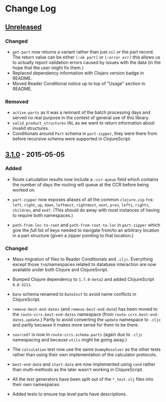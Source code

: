 # Change Log

## [Unreleased][unreleased]

### Changed

* `get-part` now returns a variant rather than just `nil` or the part
  record. The return value can be either `[:ok part]` or `[:error err]`
  this allows us to actually report validation errors caused by issues
  with the data (in the hope that the user might fix them.)
* Replaced dependency information with Clojars version badge in README.
* Moved Reader Conditional notice up to top of "Usage" section in
  README.

### Removed

* `active-parts` as it was a remnant of the batch processing days and
  served no real purpose in the context of general use of this library.
* `valid_product_structures` IAL as we want to return information
  about invalid structures.
* Conditionals around `Part` schema in `part-zipper`, they were there
  from before recursive schema were supported in ClojureScript.

## [3.1.0] - 2015-05-05

### Added

* Route calculation results now include a `:ccr-queue` field which
  contains the number of days the routing will queue at the CCR before
  being worked on.

* `part-zipper` now exposes aliases of all the common `clojure.zip`
  `fn`s: `left`, `right`, `up`, `down`, `leftmost`, `rightmost`, `next`,
  `prev`, `lefts`, `rights`, `children`, and `end?`. (This should do
  away with most instances of having to require both namespaces.)

* `path-from-loc-to-root` and `path-from-root-to-loc` in `part-zipper`
  which give the _full_ list of keys needed to navigate from/to an
  arbitrary location in a part structure (given a zipper pointing to
  that location.)

### Changed

* Mass migration of files to Reader Conditionals and `.cljc`. Everything
  except those `fn`s/namespaces related to database interaction are now
  available under both Clojure and ClojureScript.

* Bumped Clojure dependency to `1.7.0-beta2` and added ClojureScript
  `0.0-3211`.

* `Date` schema renamed to `DateInst` to avoid name conflicts in
  ClojureScript.

* `remove-best-end-dates` (and `remove-best-end-date`) has been moved to
  the `route-ccrs.best-end-dates` namespace (from
  `route-ccrs.best-end-dates.update`.) Partly to avoid converting the
  `update` namespace to `.cljc` and partly because it makes more sense
  for them to be there.

* `sourced?` is now in `route-ccrs.schema.parts` (again due to `.cljc`
  namespacing and because `utils` might be going away.)

* The `calculation` test now use the same `DummyResolver` as the other
  tests rather than using their own implementation of the calculator
  protocols.

* `best-end-date` and `start-date` are now implemented using `cond`
  rather than multi-methods as the later wasn't working in
  ClojureScript.

* All the test generators have been split out of the `*_test.clj` files
  into their own namespaces.

* Added tests to ensure top level parts have descriptions.

[unreleased]: https://github.com/lymingtonprecision/route-ccrs/compare/3.1.0...HEAD
[3.1.0]: https://github.com/lymingtonprecision/route-ccrs/compare/3.0.0...3.1.0
